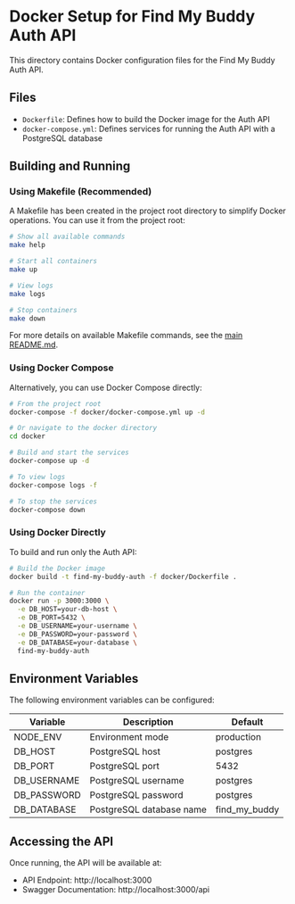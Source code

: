 # Docker Setup for Find My Buddy Auth API

This directory contains Docker configuration files for the Find My Buddy Auth API.

## Files

- `Dockerfile`: Defines how to build the Docker image for the Auth API
- `docker-compose.yml`: Defines services for running the Auth API with a PostgreSQL database

## Building and Running

### Using Makefile (Recommended)

A Makefile has been created in the project root directory to simplify Docker operations. You can use it from the project root:

```bash
# Show all available commands
make help

# Start all containers
make up

# View logs
make logs

# Stop containers
make down
```

For more details on available Makefile commands, see the [main README.md](../README.md#usando-o-makefile).

### Using Docker Compose

Alternatively, you can use Docker Compose directly:

```bash
# From the project root
docker-compose -f docker/docker-compose.yml up -d

# Or navigate to the docker directory
cd docker

# Build and start the services
docker-compose up -d

# To view logs
docker-compose logs -f

# To stop the services
docker-compose down
```

### Using Docker Directly

To build and run only the Auth API:

```bash
# Build the Docker image
docker build -t find-my-buddy-auth -f docker/Dockerfile .

# Run the container
docker run -p 3000:3000 \
  -e DB_HOST=your-db-host \
  -e DB_PORT=5432 \
  -e DB_USERNAME=your-username \
  -e DB_PASSWORD=your-password \
  -e DB_DATABASE=your-database \
  find-my-buddy-auth
```

## Environment Variables

The following environment variables can be configured:

| Variable | Description | Default |
|----------|-------------|---------|
| NODE_ENV | Environment mode | production |
| DB_HOST | PostgreSQL host | postgres |
| DB_PORT | PostgreSQL port | 5432 |
| DB_USERNAME | PostgreSQL username | postgres |
| DB_PASSWORD | PostgreSQL password | postgres |
| DB_DATABASE | PostgreSQL database name | find_my_buddy |

## Accessing the API

Once running, the API will be available at:

- API Endpoint: http://localhost:3000
- Swagger Documentation: http://localhost:3000/api
